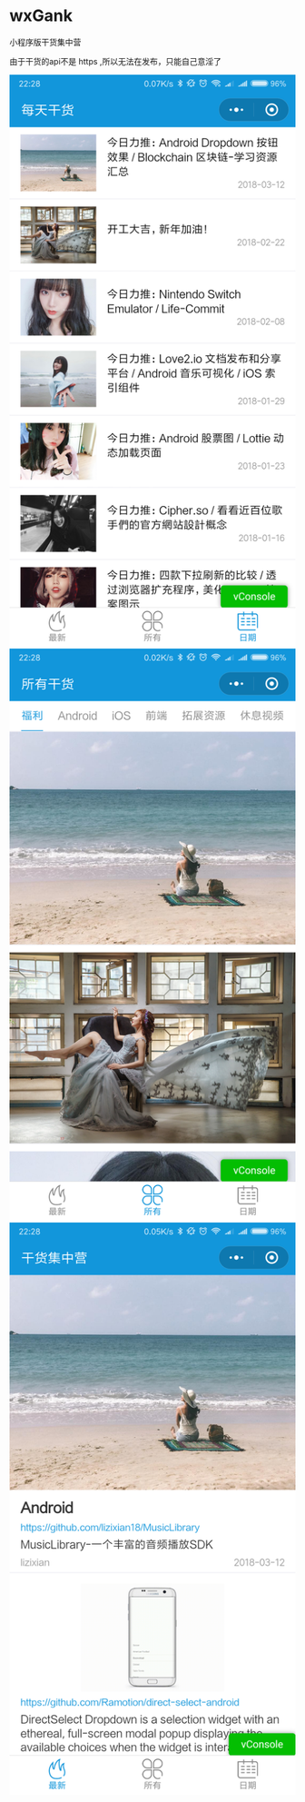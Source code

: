 # wxGank
小程序版干货集中营

由于干货的api不是 https ,所以无法在发布，只能自己意淫了


![image1](https://raw.githubusercontent.com/Wan7451/wxGank/master/screenshots/image1.png)
![image2](https://raw.githubusercontent.com/Wan7451/wxGank/master/screenshots/image2.png)
![image3](https://raw.githubusercontent.com/Wan7451/wxGank/master/screenshots/image3.png)
